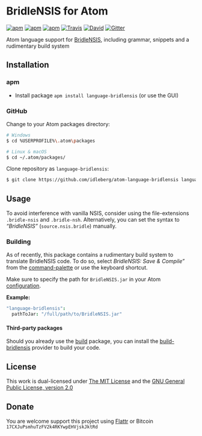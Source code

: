 # BridleNSIS for Atom

[![apm](https://img.shields.io/apm/l/language-bridlensis.svg?style=flat-square)](https://atom.io/packages/language-bridlensis)
[![apm](https://img.shields.io/apm/v/language-bridlensis.svg?style=flat-square)](https://atom.io/packages/language-bridlensis)
[![apm](https://img.shields.io/apm/dm/language-bridlensis.svg?style=flat-square)](https://atom.io/packages/language-bridlensis)
[![Travis](https://img.shields.io/travis/idleberg/atom-language-bridlensis.svg?style=flat-square)](https://travis-ci.org/idleberg/atom-language-bridlensis)
[![David](https://img.shields.io/david/dev/idleberg/atom-language-bridlensis.svg?style=flat-square)](https://david-dm.org/idleberg/atom-language-bridlensis?type=dev)
[![Gitter](https://img.shields.io/badge/chat-Gitter-ed1965.svg?style=flat-square)](https://gitter.im/NSIS-Dev/Atom)

Atom language support for [BridleNSIS](https://github.com/henrikor2/bridlensis), including grammar, snippets and a rudimentary build system

## Installation

### apm

* Install package `apm install language-bridlensis` (or use the GUI)

### GitHub

Change to your Atom packages directory:

```bash
# Windows
$ cd %USERPROFILE%\.atom\packages

# Linux & macOS
$ cd ~/.atom/packages/
```

Clone repository as `language-bridlensis`:

```bash
$ git clone https://github.com/idleberg/atom-language-bridlensis language-bridlensis
```

## Usage

To avoid interference with vanilla NSIS, consider using the file-extensions `.bridle-nsis` and `.bridle-nsh`. Alternatively, you can set the syntax to *“BridleNSIS”* (`source.nsis.bridle`) manually.

### Building

As of recently, this package contains a rudimentary build system to translate BridleNSIS code. To do so, select *BridleNSIS: Save & Compile”* from the [command-palette](https://atom.io/docs/latest/getting-started-atom-basics#command-palette) or use the keyboard shortcut.

Make sure to specify the path for `BridleNSIS.jar` in your Atom [configuration](http://flight-manual.atom.io/using-atom/sections/basic-customization/#_global_configuration_settings).

**Example:**

```cson
"language-bridlensis":
  pathToJar: "/full/path/to/BridleNSIS.jar"
```

#### Third-party packages

Should you already use the [build](https://atom.io/packages/build) package, you can install the [build-bridlensis](https://atom.io/packages/build-bridlensis) provider to build your code.

## License

This work is dual-licensed under [The MIT License](https://opensource.org/licenses/MIT) and the [GNU General Public License, version 2.0](https://opensource.org/licenses/GPL-2.0)

## Donate

You are welcome support this project using [Flattr](https://flattr.com/submit/auto?user_id=idleberg&url=https://github.com/idleberg/atom-language-bridlensis) or Bitcoin `17CXJuPsmhuTzFV2k4RKYwpEHVjskJktRd`
